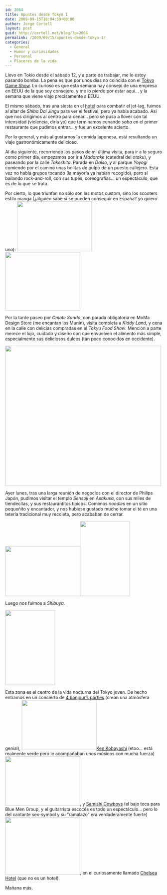 ```yaml
---
id: 2064
title: Apuntes desde Tokyo 1
date: 2009-09-15T18:04:59+00:00
author: Jorge Cortell
layout: post
guid: http://cortell.net/blog/?p=2064
permalink: /2009/09/15/apuntes-desde-tokyo-1/
categories:
  - General
  - Humor y curiosidades
  - Personal
  - Placeres de la vida
---
```

Llevo en Tokio desde el sábado 12, y a parte de trabajar, me lo estoy pasando bomba. La pena es que por unos días no coincida con el <a title="http://expo.nikkeibp.co.jp/tgs/2009/en/" href="http://expo.nikkeibp.co.jp/tgs/2009/en/" target="_blank">Tokyo Game Show</a>. Lo curioso es que esta semana hay consejo de una empresa en EEUU de la que soy consejero, y me lo pierdo por estar aquí&#8230; y la semana que viene viajo precisamente a EEUU.

El mismo sábado, tras una siesta en el <a title="http://www.anaintercontinental-tokyo.jp/" href="http://www.anaintercontinental-tokyo.jp/" target="_blank">hotel</a> para combatir el jet-lag, fuimos al altar de _Shiba Dai Jingu_ para ver el festival, pero ya había acabado. Así que nos dirigimos al centro para cenar&#8230; pero se puso a llover con tal intensidad (violencia, diría yo) que terminamos cenando _soba_ en el primer restaurante que pudimos entrar&#8230; y fue un excelente acierto.

Por lo general, y más al gustarnos la comida japonesa, está resultando un viaje gastronómicamente delicioso.

Al día siguiente, recorriendo los pasos de mi última visita, para ir a lo seguro como primer día, empezamos por ir a _Madarake_ (catedral del _otaku_), y paseando por la calle _Takeshita_. Parada en _Daiso_, y al parque _Yoyogi_ comiendo por el camino unas bolitas de pulpo de un puesto callejero. Esta vez no había grupos tocando (la mayoría ya habían recogido), pero sí bailando rock-and-roll, con sus tupés, coreografías&#8230; un espectáculo, que es de lo que se trata.

Por cierto, lo que triunfan no sólo son las motos custom, sino los scooters estilo manga (¿alguien sabe si se pueden conseguir en España? yo quiero uno): <img class="alignnone" title="scooter manga" src="http://farm4.static.flickr.com/3433/3932986890_42b0a6ea07_m.jpg" alt="" width="240" height="160" /><img class="alignnone" title="otro scooter estilo manga" src="http://farm4.static.flickr.com/3484/3932219093_875a405270_m.jpg" alt="" width="240" height="187" />

Por la tarde paseo por _Omote Sando_, con parada obligatoria en MoMa Design Store (me encantan los Munin), visita completa a _Kiddy Land_, y cena en la calle con delicias compradas en el _Tokyu Food Show_. Mención a parte merece el lujo, cuidado y diseño con que envuelven el alimento más simple, especialmente sus deliciosos dulces (tan poco conocidos en occidente).

<img class="aligncenter" title="dulces" src="http://farm3.static.flickr.com/2501/3933024450_5346e7f848.jpg" alt="" width="500" height="449" />

Ayer lunes, tras una larga reunión de negocios con el director de Philips Japón, pudimos visitar el templo _Sensoji_ en _Asakusa_, con sus miles de tiendecitas, y sus restaurantitos típicos. Comimos _noodles_ en un sitio pequeñito y encantador, y nos hubiese gustado mucho tomar el té en una tetería tradicional muy recoleta, pero acababan de cerrar.

<img class="aligncenter" title="sensoji" src="http://farm3.static.flickr.com/2485/3932214691_fa0ff5ee69_m.jpg" alt="" width="240" height="160" /><img class="aligncenter" title="casa de te" src="http://farm3.static.flickr.com/2468/3932212537_d87c912755_m.jpg" alt="" width="160" height="240" />

Luego nos fuimos a _Shibuya_.

<img class="aligncenter" title="pachinko en shibuya" src="http://farm4.static.flickr.com/3526/3932204053_eddb9b443a_m.jpg" alt="" width="160" height="240" />

Esta zona es el centro de la vida nocturna del Tokyo joven. De hecho entramos en un concierto de <a title="http://www.lostinfound.com/4bon/" href="http://www.lostinfound.com/4bon/" target="_blank">4 bonjour&#8217;s parties</a> (crean una atmósfera genial),  <img class="aligncenter" title="4 bonjours parties" src="http://farm4.static.flickr.com/3418/3933001594_40a8e92d94_m.jpg" alt="" width="240" height="160" /><a title="http://www.myspace.com/kenkobayashi" href="http://www.myspace.com/kenkobayashi" target="_blank">Ken Kobayashi</a> (etoo&#8230; está realmente verde pero le acompañaban unos músicos con mucha fuerza) <img class="alignnone" title="Ken Kobayashi" src="http://farm4.static.flickr.com/3536/3933004466_302ed7d450_m.jpg" alt="" width="240" height="158" />, y <a title="http://www.samishicowboys.com/Site/Welcome.html" href="http://www.samishicowboys.com/Site/Welcome.html" target="_blank">Samishi Cowboys</a> (el bajo toca para Blue Men Group, y el guitarrista escocés es todo un espectáculo&#8230; pero lo del cantante sex-symbol y su &#8220;ramalazo&#8221; era verdaderamente fuerte) <img class="alignnone" title="Shamishi Cowboys" src="http://farm3.static.flickr.com/2610/3933007256_e409474f91_m.jpg" alt="" width="240" height="184" />, en el curiosamente llamado <a title="http://www.chelseahotel.jp/" href="http://www.chelseahotel.jp/" target="_blank">Chelsea Hotel</a> (que no es un hotel).

Mañana más.